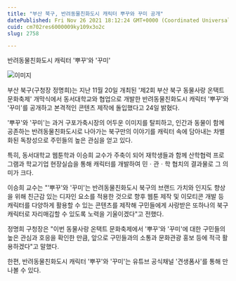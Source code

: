 ```yaml
---
title: "부산 북구, 반려동물친화도시 캐릭터 뿌꾸와 꾸미 공개"
datePublished: Fri Nov 26 2021 18:12:24 GMT+0000 (Coordinated Universal Time)
cuid: cm702res6000009ky109x3o2c
slug: 2758

---
```



반려동물친화도시 캐릭터 '뿌꾸'와 '꾸미'

![이미지](https://cdn.hashnode.com/res/hashnode/image/upload/v1739253722714/fea4c672-a3eb-465f-a593-b9f869d58c70.png)

부산 북구(구청장 정명희)는 지난 11월 20일 개최된 '제2회 부산 북구 동물사랑 온택트 문화축제' 개막식에서 동서대학교와 협업으로 개발한 반려동물친화도시 캐릭터 '뿌꾸'와 '꾸미'를 공개하고 본격적인 콘텐츠 제작에 돌입했다고 24일 밝혔다.

'뿌꾸'와 '꾸미'는 과거 구포가축시장의 어두운 이미지를 탈피하고, 인간과 동물이 함께 공존하는 반려동물친화도시로 나아가는 북구만의 이야기를 캐릭터 속에 담아내는 차별화된 독창성으로 주민들의 높은 관심을 얻고 있다.

특히, 동서대학교 웹툰학과 이승희 교수가 주축이 되어 재학생들과 함께 산학협력 프로그램과 학교기업 현장실습을 통해 캐릭터를 개발하여 민ㆍ관ㆍ학 협치의 결과물로 그 의미가 크다.

이승희 교수는 "'뿌꾸'와 '꾸미'는 반려동물친화도시 북구의 브랜드 가치와 인지도 향상을 위해 친근감 있는 디자인 요소를 적용한 것으로 향후 웹툰 제작 및 이모티콘 개발 등 캐릭터를 다양하게 활용할 수 있는 콘텐츠를 제작해 구민들에게 사랑받은 또하나의 북구 캐릭터로 자리매김할 수 있도록 노력을 기울이겠다"고 전했다.

정명희 구청장은 "이번 동물사랑 온택트 문화축제에서 '뿌꾸'와 '꾸미'에 대한 구민들의 높은 관심과 호응을 확인한 만큼, 앞으로 구민들과의 소통과 문화관광 홍보 등에 적극 활용하겠다"고 말했다.

한편, 반려동물친화도시 캐릭터 '뿌꾸'와 '꾸미'는 유튜브 공식채널 '견생폼사'를 통해 만나볼 수 있다.